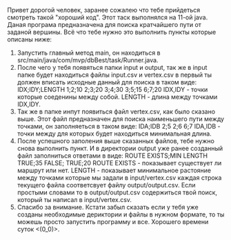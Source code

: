 Привет дорогой человек, заранее сожалею что тебе прийдеться смотреть такой "хороший код". 
Этот таск выполнялся на 11-ой java.
Даная програма предназначена для поиска кратчайшего пути от заданой вершины.
Всё что тебе нужно это выполнить пункты которые описаны ниже:
1) Запустить главный метод main, он находиться в src/main/java/com/mvp/dbBest/task/Runner.java.
2) После чего у тебя появяться папки input и output, так же в input папке будет находиться файлы input.csv и vertex.csv
в первый ты должен вписать исходные данный для поиска в таком виде:
	IDX;IDY;LENGTH
	1;2;10
	2;3;20
	3;4;30
	3;5;15
	6;7;20
IDX,IDY - точки которые соеденины между собой.
LENGTH -  длина между точками IDX,IDY.
3) Так же в папке инпут появиться файл vertex.csv, как было сказано выше. Этот файл предназначен для поиска 
наименьшего пути между точками, он заполняеться в таком виде: 
	IDA;IDB
	2;5
	2;6
	6;7
IDA,IDB - точки между для которых будет находиться минимальная длина.
4) После успешного заполения выше сказанных файлов, тебе нужно снова выполнить пункт. И в директории output уже ранее 
созданный файл заполниться ответами в виде: 
ROUTE EXISTS;MIN LENGTH
	TRUE;35
	FALSE;
	TRUE;20
ROUTE EXISTS - показывает существует ли маршрут или нет.
LENGTH - показывает минимальное растояние между точками которые мы задали в input/vertex.csv каждая строка текущего файла
соответсвует файлу output/output.csv. Если простыми словами то в output/output.csv содержиться твой поиск,
который ты написал в input/vertex.csv.
5) Спасибо за внимание. Кстати забыл сказать если у тебя уже созданы необходимые дериктории и файлы в нужном формате,
то ты можешь просто запустить программу и все. Хорошего времени суток <(0_0)>.

